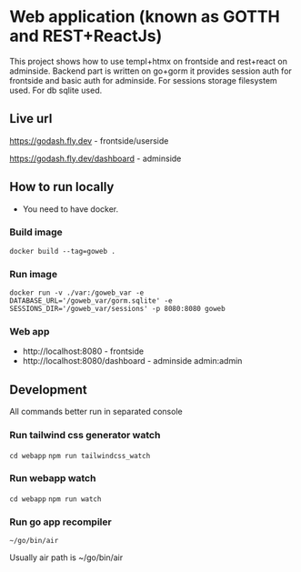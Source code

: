 # Web application (known as GOTTH and REST+ReactJs)

This project shows how to use templ+htmx on  frontside and rest+react on adminside.
Backend part is written on go+gorm it provides session auth for frontside and basic auth for adminside.
For sessions storage filesystem used. For db sqlite used.


## Live url

https://godash.fly.dev - frontside/userside

https://godash.fly.dev/dashboard - adminside

## How to run locally

- You need to have docker.

### Build image

`docker build --tag=goweb .`

### Run image


`docker run -v ./var:/goweb_var -e DATABASE_URL='/goweb_var/gorm.sqlite' -e SESSIONS_DIR='/goweb_var/sessions' -p 8080:8080 goweb`

### Web app

- http://localhost:8080 - frontside
- http://localhost:8080/dashboard - adminside admin:admin

## Development

All commands better run in separated console

### Run tailwind css generator watch

`cd webapp`
`npm run tailwindcss_watch`

### Run webapp watch

`cd webapp`
`npm run watch`


### Run go app recompiler

`~/go/bin/air`

Usually air path is ~/go/bin/air 